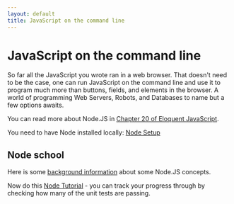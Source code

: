 ```yaml
---
layout: default
title: JavaScript on the command line
---
```


# JavaScript on the command line

So far all the JavaScript you wrote ran in a web browser. That doesn't need to be the case, one can run JavaScript on the command line and use it to program much more than buttons, fields, and elements in the browser. A world of programming Web Servers, Robots, and Databases to name but a few options awaits.

You can read more about Node.JS in [Chapter 20 of Eloquent JavaScript](http://eloquentjavascript.net/20_node.html).

You need to have Node installed locally: [Node Setup](NodeSetup.html)

## Node school

Here is some [background information](NodeBackground.html) about some Node.JS concepts.

Now do this [Node Tutorial](/node-tutorial/index.html) - you can track your progress through by checking how many of the unit tests are passing.
